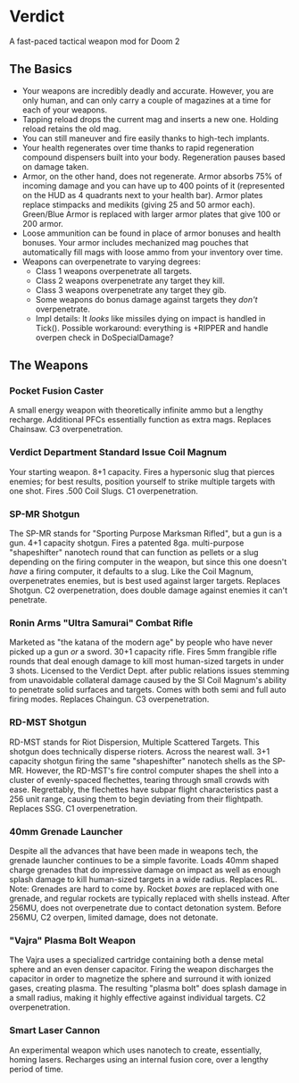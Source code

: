# Verdict
A fast-paced tactical weapon mod for Doom 2

## The Basics
- Your weapons are incredibly deadly and accurate. However, you are only human, and can only carry a couple of magazines at a time for each of your weapons.
- Tapping reload drops the current mag and inserts a new one. Holding reload retains the old mag.
- You can still maneuver and fire easily thanks to high-tech implants.
- Your health regenerates over time thanks to rapid regeneration compound dispensers built into your body. Regeneration pauses based on damage taken.
- Armor, on the other hand, does not regenerate. Armor absorbs 75% of incoming damage and you can have up to 400 points of it (represented on the HUD as 4 quadrants next to your health bar). Armor plates replace stimpacks and medikits (giving 25 and 50 armor each). Green/Blue Armor is replaced with larger armor plates that give 100 or 200 armor.
- Loose ammunition can be found in place of armor bonuses and health bonuses. Your armor includes mechanized mag pouches that automatically fill mags with loose ammo from your inventory over time.
- Weapons can overpenetrate to varying degrees:
    - Class 1 weapons overpenetrate all targets.
    - Class 2 weapons overpenetrate any target they kill.
    - Class 3 weapons overpenetrate any target they gib.
    - Some weapons do bonus damage against targets they *don't* overpenetrate.
    - Impl details: It *looks* like missiles dying on impact is handled in Tick(). Possible workaround: everything is +RIPPER and handle overpen check in DoSpecialDamage?
## The Weapons
### Pocket Fusion Caster
A small energy weapon with theoretically infinite ammo but a lengthy recharge. Additional PFCs essentially function as extra mags. Replaces Chainsaw. C3 overpenetration.
### Verdict Department Standard Issue Coil Magnum
Your starting weapon. 8+1 capacity. Fires a hypersonic slug that pierces enemies; for best results, position yourself to strike multiple targets with one shot. Fires .500 Coil Slugs. C1 overpenetration.
### SP-MR Shotgun
The SP-MR stands for "Sporting Purpose Marksman Rifled", but a gun is a gun. 4+1 capacity shotgun. Fires a patented 8ga. multi-purpose "shapeshifter" nanotech round that can function as pellets or a slug depending on the firing computer in the weapon, but since this one doesn't *have* a firing computer, it defaults to a slug. Like the Coil Magnum, overpenetrates enemies, but is best used against larger targets. Replaces Shotgun. C2 overpenetration, does double damage against enemies it can't penetrate.
### Ronin Arms "Ultra Samurai" Combat Rifle
Marketed as "the katana of the modern age" by people who have never picked up a gun *or* a sword. 30+1 capacity rifle. Fires 5mm frangible rifle rounds that deal enough damage to kill most human-sized targets in under 3 shots. Licensed to the Verdict Dept. after public relations issues stemming from unavoidable collateral damage caused by the SI Coil Magnum's ability to penetrate solid surfaces and targets. Comes with both semi and full auto firing modes. Replaces Chaingun. C3 overpenetration.
### RD-MST Shotgun
RD-MST stands for Riot Dispersion, Multiple Scattered Targets. This shotgun does technically disperse rioters. Across the nearest wall. 3+1 capacity shotgun firing the same "shapeshifter" nanotech shells as the SP-MR. However, the RD-MST's fire control computer shapes the shell into a cluster of evenly-spaced flechettes, tearing through small crowds with ease. Regrettably, the flechettes have subpar flight characteristics past a 256 unit range, causing them to begin deviating from their flightpath. Replaces SSG. C1 overpenetration.
### 40mm Grenade Launcher
Despite all the advances that have been made in weapons tech, the grenade launcher continues to be a simple favorite. Loads 40mm shaped charge grenades that do impressive damage on impact as well as enough splash damage to kill human-sized targets in a wide radius. Replaces RL. Note: Grenades are hard to come by. Rocket *boxes* are replaced with one grenade, and regular rockets are typically replaced with shells instead. After 256MU, does not overpenetrate due to contact detonation system. Before 256MU, C2 overpen, limited damage, does not detonate.
### "Vajra" Plasma Bolt Weapon
The Vajra uses a specialized cartridge containing both a dense metal sphere and an even denser capacitor. Firing the weapon discharges the capacitor in order to magnetize the sphere and surround it with ionized gases, creating plasma. The resulting "plasma bolt" does splash damage in a small radius, making it highly effective against individual targets. C2 overpenetration.
### Smart Laser Cannon
An experimental weapon which uses nanotech to create, essentially, homing lasers. Recharges using an internal fusion core, over a lengthy period of time.